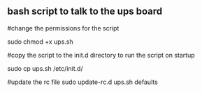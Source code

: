 ## bash script to talk to the ups board

#change the permissions for the script 

  sudo chmod +x ups.sh

#copy the script to the init.d directory to run the script on startup

  sudo cp ups.sh /etc/init.d/

#update the rc file
  sudo update-rc.d ups.sh defaults
